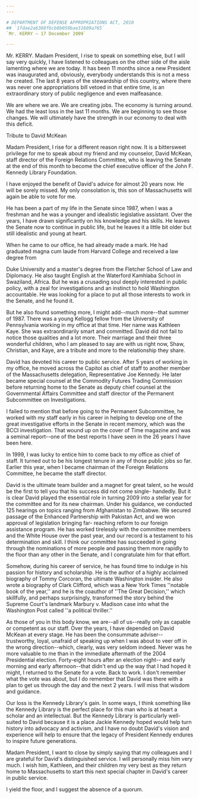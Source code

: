 ```yaml
---
---

# DEPARTMENT OF DEFENSE APPROPRIATIONS ACT, 2010
## `1fdae2a6388f6cb0b059bae31609a765`
`Mr. KERRY — 17 December 2009`

---
```



Mr. KERRY. Madam President, I rise to speak on something else, but I 
will say very quickly, I have listened to colleagues on the other side 
of the aisle lamenting where we are today. It has been 11 months since 
a new President was inaugurated and, obviously, everybody understands 
this is not a mess he created. The last 8 years of the stewardship of 
this country, where there was never one appropriations bill vetoed in 
that entire time, is an extraordinary story of public negligence and 
even malfeasance.

We are where we are. We are creating jobs. The economy is turning 
around. We had the least loss in the last 11 months. We are beginning 
to see those changes. We will ultimately have the strength in our 
economy to deal with this deficit.














Tribute to David McKean


Madam President, I rise for a different reason right now. It is a 
bittersweet privilege for me to speak about my friend and my counselor, 
David McKean, staff director of the Foreign Relations Committee, who is 
leaving the Senate at the end of this month to become the chief 
executive officer of the John F. Kennedy Library Foundation.

I have enjoyed the benefit of David's advice for almost 20 years now. 
He will be sorely missed. My only consolation is, this son of 
Massachusetts will again be able to vote for me.

He has been a part of my life in the Senate since 1987, when I was a 
freshman and he was a younger and idealistic legislative assistant. 
Over the years, I have drawn significantly on his knowledge and his 
skills. He leaves the Senate now to continue in public life, but he 
leaves it a little bit older but still idealistic and young at heart.

When he came to our office, he had already made a mark. He had 
graduated magna cum laude from Harvard College and received a law 
degree from


Duke University and a master's degree from the Fletcher School of Law 
and Diplomacy. He also taught English at the Waterford Kamhlaba School 
in Swaziland, Africa. But he was a crusading soul deeply interested in 
public policy, with a zeal for investigations and an instinct to hold 
Washington accountable. He was looking for a place to put all those 
interests to work in the Senate, and he found it.

But he also found something more, I might add--much more--that summer 
of 1987. There was a young Kellogg fellow from the University of 
Pennsylvania working in my office at that time. Her name was Kathleen 
Kaye. She was extraordinarily smart and committed. David did not fail 
to notice those qualities and a lot more. Their marriage and their 
three wonderful children, who I am pleased to say are with us right 
now, Shaw, Christian, and Kaye, are a tribute and more to the 
relationship they share.

David has devoted his career to public service. After 5 years of 
working in my office, he moved across the Capitol as chief of staff to 
another member of the Massachusetts delegation, Representative Joe 
Kennedy. He later became special counsel at the Commodity Futures 
Trading Commission before returning home to the Senate as deputy chief 
counsel at the Governmental Affairs Committee and staff director of the 
Permanent Subcommittee on Investigations.

I failed to mention that before going to the Permanent Subcommittee, 
he worked with my staff early in his career in helping to develop one 
of the great investigative efforts in the Senate in recent memory, 
which was the BCCI investigation. That wound up on the cover of Time 
magazine and was a seminal report--one of the best reports I have seen 
in the 26 years I have been here.

In 1999, I was lucky to entice him to come back to my office as chief 
of staff. It turned out to be his longest tenure in any of those public 
jobs so far. Earlier this year, when I became chairman of the Foreign 
Relations Committee, he became the staff director.

David is the ultimate team builder and a magnet for great talent, so 
he would be the first to tell you that his success did not come single-
handedly. But it is clear David played the essential role in turning 
2009 into a stellar year for the committee and for its new chairman. 
Under his guidance, we conducted 125 hearings on topics ranging from 
Afghanistan to Zimbabwe. We secured passage of the Enhanced Partnership 
with Pakistan Act, and we won approval of legislation bringing far-
reaching reform to our foreign assistance program. He has worked 
tirelessly with the committee members and the White House over the past 
year, and our record is a testament to his determination and skill. I 
think our committee has succeeded in going through the nominations of 
more people and passing them more rapidly to the floor than any other 
in the Senate, and I congratulate him for that effort.

Somehow, during his career of service, he has found time to indulge 
in his passion for history and scholarship. He is the author of a 
highly acclaimed biography of Tommy Corcoran, the ultimate Washington 
insider. He also wrote a biography of Clark Clifford, which was a New 
York Times ''notable book of the year,'' and he is the coauthor of 
''The Great Decision,'' which skillfully, and perhaps surprisingly, 
transformed the story behind the Supreme Court's landmark Marbury v. 
Madison case into what the Washington Post called ''a political 
thriller.''

As those of you in this body know, we are--all of us--really only as 
capable or competent as our staff. Over the years, I have depended on 
David McKean at every stage. He has been the consummate adviser--
trustworthy, loyal, unafraid of speaking up when I was about to veer 
off in the wrong direction--which, clearly, was very seldom indeed. 
Never was he more valuable to me than in the immediate aftermath of the 
2004 Presidential election. Forty-eight hours after an election night--
and early morning and early afternoon--that didn't end up the way that 
I had hoped it might, I returned to the Senate for a vote. Back to 
work. I don't remember what the vote was about, but I do remember that 
David was there with a plan to get us through the day and the next 2 
years. I will miss that wisdom and guidance.

Our loss is the Kennedy Library's gain. In some ways, I think 
something like the Kennedy Library is the perfect place for this man 
who is at heart a scholar and an intellectual. But the Kennedy Library 
is particularly well-suited to David because it is a place Jackie 
Kennedy hoped would help turn history into advocacy and activism, and I 
have no doubt David's vision and experience will help to ensure that 
the legacy of President Kennedy endures to inspire future generations.

Madam President, I want to close by simply saying that my colleagues 
and I are grateful for David's distinguished service. I will personally 
miss him very much. I wish him, Kathleen, and their children my very 
best as they return home to Massachusetts to start this next special 
chapter in David's career in public service.

I yield the floor, and I suggest the absence of a quorum.